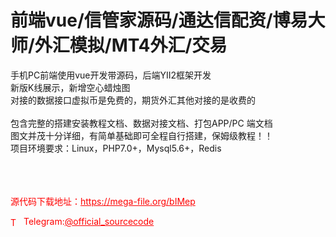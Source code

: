# 前端vue/信管家源码/通达信配资/博易大师/外汇模拟/MT4外汇/交易

手机PC前端使用vue开发带源码，后端YII2框架开发<br>新版K线展示，新增空心蜡烛图<br>对接的数据接口虚拟币是免费的，期货外汇其他对接的是收费的<br><br>包含完整的搭建安装教程文档、数据对接文档、打包APP/PC 端文档<br>图文并茂十分详细，有简单基础即可全程自行搭建，保姆级教程！！<br>项目环境要求：Linux，PHP7.0+，Mysql5.6+，Redis<br><br><br><br>


<p style="color: red;">源代码下载地址：<a href="https://mega-file.org/bIMep" style="color: red;">https://mega-file.org/bIMep</a></p><p style="color: red;"><img src="https://cdn-icons-png.flaticon.com/512/2111/2111646.png" alt="Telegram Icon" style="width: 16px; vertical-align: middle; margin-right: 5px;">Telegram:<a href="https://t.me/official_sourcecode" style="color: red;">@official_sourcecode</a></p>